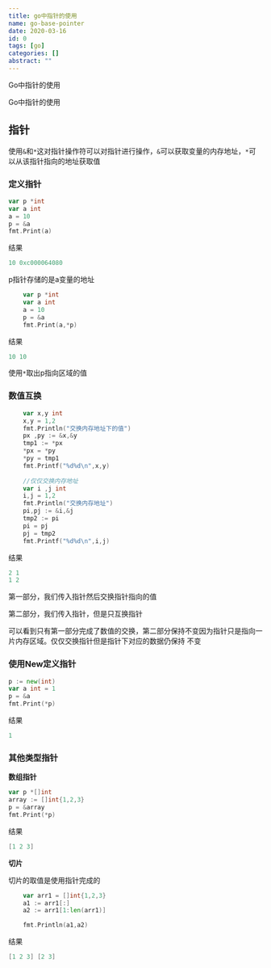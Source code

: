 ```yaml
---
title: go中指针的使用
name: go-base-pointer
date: 2020-03-16
id: 0
tags: [go]
categories: []
abstract: ""
---
```



Go中指针的使用


<!--more-->


Go中指针的使用

<!--more-->

## 指针

使用`&`和`*`这对指针操作符可以对指针进行操作，`&`可以获取变量的内存地址，`*`可以从该指针指向的地址获取值

### 定义指针

```go
var p *int
var a int
a = 10
p = &a
fmt.Print(a)
```

结果

```go
10 0xc000064080
```

p指针存储的是a变量的地址

```go
	var p *int
	var a int
	a = 10
	p = &a
	fmt.Print(a,*p)
```

结果

```go
10 10
```

使用`*`取出p指向区域的值

### 数值互换

```go
	var x,y int
	x,y = 1,2
	fmt.Println("交换内存地址下的值")
	px ,py := &x,&y
	tmp1 := *px
	*px = *py
	*py = tmp1
	fmt.Printf("%d%d\n",x,y)
	
	//仅仅交换内存地址
	var i ,j int
	i,j = 1,2
	fmt.Println("交换内存地址")
	pi,pj := &i,&j
	tmp2 := pi
	pi = pj
	pj = tmp2
	fmt.Printf("%d%d\n",i,j)
```

结果

```go
2 1
1 2
```

第一部分，我们传入指针然后交换指针指向的值

第二部分，我们传入指针，但是只互换指针

可以看到只有第一部分完成了数值的交换，第二部分保持不变因为指针只是指向一片内存区域。仅仅交换指针但是指针下对应的数据仍保持 不变

### 使用New定义指针

```go
p := new(int)
var a int = 1
p = &a
fmt.Print(*p)
```

结果

```go
1
```

### 其他类型指针

**数组指针**

```go
var p *[]int
array := []int{1,2,3}
p = &array
fmt.Print(*p)
```

结果

```go
[1 2 3]
```

**切片**

切片的取值是使用指针完成的

```go
	var arr1 = []int{1,2,3}
	a1 := arr1[:]
	a2 := arr1[1:len(arr1)]

	fmt.Println(a1,a2)
```

结果

```go
[1 2 3] [2 3]
```

